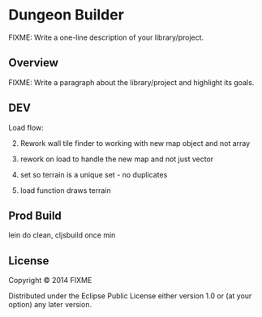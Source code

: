 # Dungeon Builder

FIXME: Write a one-line description of your library/project.

## Overview

FIXME: Write a paragraph about the library/project and highlight its goals.

## DEV

Load flow:


2. Rework wall tile finder to working with new map object and not array


3. rework on load to handle the new map and not just vector


4. set so terrain is a unique set - no duplicates


5. load function draws terrain

## Prod Build

lein do clean, cljsbuild once min


## License

Copyright © 2014 FIXME

Distributed under the Eclipse Public License either version 1.0 or (at your option) any later version.
